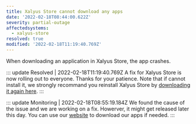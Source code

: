 ```yaml
---
title: Xalyus Store cannot download any apps
date: '2022-02-18T08:44:00.622Z'
severity: partial-outage
affectedsystems:
  - xalyus-store
resolved: true
modified: '2022-02-18T11:19:40.769Z'
---
```

When downloading an application in Xalyus Store, the app crashes.

<!--- language code: en -->
::: update Resolved | 2022-02-18T11:19:40.769Z
A fix for Xalyus Store is now rolling out to everyone. Thanks for your patience. Note that if cannot install it, we strongly recommand you reinstall Xalyus Store by [downloading it again here](https://bit.ly/DownloadNewXalyusStore).
:::

::: update Monitoring | 2022-02-18T08:55:19.184Z
We found the cause of the issue and we are working on a fix. Howerver, it might get released later this day.
You can use our [website](https://leocorporation.dev/) to download our apps if needed.
:::